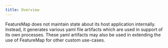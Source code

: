 ```yaml
---
title: Overview
---
```


FeatureMap does not maintain state about its host application internally.  Instead, it generates various yaml file artifacts which are used in support of its own processes.  These yaml artifacts may also be used in extending the use of FeatureMap for other custom use-cases.


